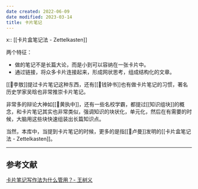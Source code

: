 ```yaml
---
date created: 2022-06-09
date modified: 2023-03-14
title: 卡片笔记
---
```


x:: [[卡片盒笔记法 - Zettelkasten]]

两个特征：

- 做的笔记不是长篇大论，而是小到可以容纳在一张卡片中。
- 通过链接，将众多卡片连接起来，形成网状思考，组成结构化的文章。

[[🧑李敖]]提过卡片笔记这种东西，还有[[🧑钱钟书]]也有做卡片笔记的习惯，著名历史学家吴晗也非常推崇卡片笔记。

非常多的辩论大神如[[🧑黄执中]]，还有一些名校学霸，都提过[[知识组块]]的概念，和卡片笔记其实也非常类似，强调知识的块状化，单元化，然后在有需要的时候，大脑用这些块快速组装出长篇知识点。

当然，本库中，当提到卡片笔记的时候，更多的是指[[🧑卢曼]]发明的[[卡片盒笔记法 - Zettelkasten]]。



---

## 参考文献

[卡片笔记写作法为什么管用？- 王树义](https://mp.weixin.qq.com/s?__biz=MzIyODI1MzYyNA==&mid=2653543495&idx=1&sn=9def259a48536c9c4eb59e1d597742ae&chksm=f389b690c4fe3f86fb8bc2be75eca52635b359db98c2884105c245fa06f9ab6fd7baf9327092&scene=90&subscene=93&sessionid=1661886554&clicktime=1661886574&enterid=1661886574&ascene=56&fasttmpl_type=0&fasttmpl_fullversion=6307920-zh_CN-zip&fasttmpl_flag=0&realreporttime=1661886574649&devicetype=android-29&version=28001bb2&nettype=WIFI&abtest_cookie=AAACAA==&lang=zh_CN&session_us=gh_e23146f9a9cd&exportkey=AVSw+BvZGama7/CQI2M8+U4=&pass_ticket=8eUWK5OGe1DcdlDse9/NOlf8G0Z7BgtWYIgJ5jAw+WvYlfxLpGq2TBLZ+8Qf9Lt2&wx_header=3)
